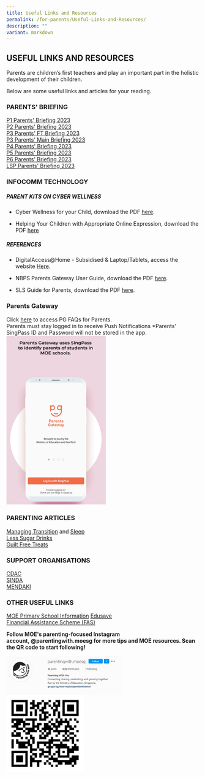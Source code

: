 ```yaml
---
title: Useful Links and Resources
permalink: /for-parents/Useful-Links-and-Resources/
description: ""
variant: markdown
---
```

## USEFUL LINKS AND RESOURCES

Parents are children’s first teachers and play an important part in the holistic development of their children.  
  
Below are some useful links and articles for your reading.  

### PARENTS' BRIEFING

[P1 Parents' Briefing 2023](/files/P1%20Parents%20Briefing%20slides%202023-compressed.pdf)
<br> [P2 Parents' Briefing 2023](/files/P2%20Parents%20Briefing%20slides%202023-compressed.pdf)
<br> [P3 Parents' FT Briefing 2023](/files/P3%20Parents%20Briefing%20FT%20slides%202023-compressed.pdf)
<br> [P3 Parents' Main Briefing 2023](/files/P3%20Parents%20Main%20Briefing%20slides%202023-compressed.pdf)
<br> [P4 Parents' Briefing 2023](/files/P4%20Parents%20Briefing%20slides%202023-compressed.pdf)
<br> [P5 Parents' Briefing 2023](/files/P5%20Parents%20Briefing%20slides%202023-compressed.pdf)
<br> [P6 Parents' Briefing 2023](/files/P6%20Parents%20Briefing%20slides%202023-compressed.pdf)
<br> [LSP Parents' Briefing 2023](/files/LSP%20Parent%20Briefing%20Slides%202023%20-%20for%20Website.pdf)

### INFOCOMM TECHNOLOGY



##### PARENT KITS ON&nbsp;CYBER WELLNESS&nbsp;  

*   Cyber Wellness for your Child, download the PDF&nbsp;[here](/files/Parent%20Kit%20-%20Cyber%20Wellness%20for%20your%20Child.pdf).

*   Helping Your Children with Appropriate Online Expression, download the PDF&nbsp;[here](/files/3B%202019%20Connect%20T1%20Parents%20Tipsheet.pdf)



##### REFERENCES

*   DigitalAccess@Home - Subsidised &amp; Laptop/Tablets, access the website&nbsp;[Here](https://www.imda.gov.sg/how-we-can-help/digital-access-at-home).  

    
*   NBPS Parents Gateway User Guide, download the PDF&nbsp;[here](/files/NBPS%20Parents%20Gateway%20Userguide.pdf).

*   SLS Guide for Parents, download the PDF&nbsp;[here](/files/SLS%20guide%20for%20parents.pdf).  

### Parents Gateway

Click [here](https://pg.moe.edu.sg/faq) to access PG FAQs for Parents. <br>
Parents must stay logged in to receive Push Notifications
\*Parents' SingPass ID and Password will not be stored in the app.
<img src="/images/PG-SingPass.gif" style="width:260px;height:440px;">

### PARENTING ARTICLES&nbsp;

[Managing Transition](/files/ManagingTransition.pdf)&nbsp;and&nbsp;[Sleep](/files/Sleep.pdf) <br>
[Less Sugar Drinks](/files/Less%20Sugar%20Drinks.pdf) <br>
[Guilt Free Treats](/files/GuiltFreeTreats.pdf)


### SUPPORT ORGANISATIONS


[CDAC](https://www.cdac.org.sg/)  
[SINDA](http://www.sinda.org.sg/students/step/)  
[MENDAKI](http://www.mendaki.org.sg/)  

### OTHER USEFUL LINKS


[MOE Primary School Information](https://www.moe.gov.sg/primary)
[Edusave](https://www.moe.gov.sg/education/edusave)<br>
[Financial Assistance Scheme (FAS)](https://www.moe.gov.sg/financial-matters/financial-assistance)


**Follow MOE's parenting-focused Instagram account,&nbsp;@parentingwith.moesg&nbsp;for more tips and MOE resources. Scan the QR code to start following!**

<img style="width: 60%;" src="/images/MOE_IG_FRONT.jpeg" align="center">

<br>

<img style="width: 40%;" src="/images/MOE_IG_QR.png" align="center">